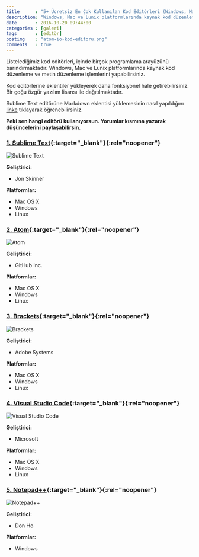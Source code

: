 ```yaml
---
title      : "5+ Ücretsiz En Çok Kullanılan Kod Editörleri (Windows, Mac ve Lunix)"
description: "Windows, Mac ve Lunix platformlarında kaynak kod düzenleme ve metin düzenleme işlemlerini yapabilirsiniz. "
date       : 2016-10-20 09:44:00
categories : [galeri]
tags       : [editör]
postimg    : "atom-io-kod-editoru.png"
comments   : true
---
```


Listelediğimiz kod editörleri, içinde birçok programlama arayüzünü barındırmaktadır. Windows, Mac ve Lunix platformlarında kaynak kod düzenleme ve metin düzenleme işlemlerini yapabilirsiniz. 

Kod editörlerine eklentiler yükleyerek daha fonksiyonel hale getirebilirsiniz. Bir çoğu özgür yazılım lisansı ile dağıtılmaktadır.

Sublime Text editörüne Markdown eklentisi yüklemesinin nasıl yapıldığını [linke](https://ahmetcadirci.com.tr/2016/markdownediting-ve-markdown-preview-sublime-text-uzerine-kurulumu/) tıklayarak öğrenebilirsiniz. 

**Peki sen hangi editörü kullanıyorsun. Yorumlar kısmına yazarak düşüncelerini paylaşabilirsin.**

### [1. Sublime Text](https://www.sublimetext.com){:target="_blank"}{:rel="noopener"}

![Sublime Text](https://ahmetcadirci.com.tr/images/galeri/sublime-text-kod-editoru.png "Sublime Text")

**Geliştirici:**

* Jon Skinner

**Platformlar:**

* Mac OS X
* Windows
* Linux

### [2. Atom](https://atom.io/){:target="_blank"}{:rel="noopener"}

![Atom](https://ahmetcadirci.com.tr/images/galeri/atom-io-kod-editoru.png "Atom")

**Geliştirici:**

* GitHub Inc.

**Platformlar:**

* Mac OS X
* Windows
* Linux

### [3. Brackets](http://brackets.io/){:target="_blank"}{:rel="noopener"}

![Brackets](https://ahmetcadirci.com.tr/images/galeri/brackets-kod-editoru.png "Brackets")

**Geliştirici:**

* Adobe Systems

**Platformlar:**

* Mac OS X
* Windows
* Linux

### [4. Visual Studio Code](https://code.visualstudio.com/){:target="_blank"}{:rel="noopener"}

![Visual Studio Code](https://ahmetcadirci.com.tr/images/galeri/visual-studio-kod-editoru.png "Visual Studio Code")

**Geliştirici:**

* Microsoft

**Platformlar:**

* Mac OS X
* Windows
* Linux

### [5. Notepad++](https://notepad-plus-plus.org/){:target="_blank"}{:rel="noopener"}

![Notepad++](https://ahmetcadirci.com.tr/images/galeri/notepad-kod-editoru.png "Notepad++")

**Geliştirici:**

* Don Ho

**Platformlar:**

* Windows
